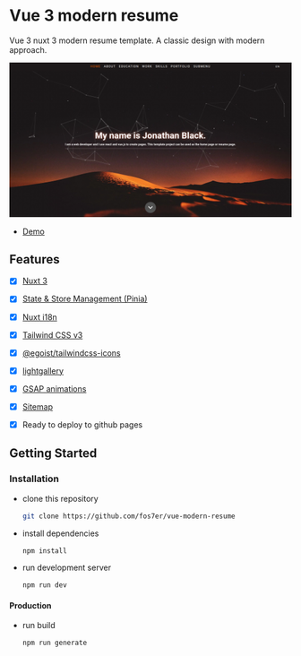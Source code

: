 # Vue 3 modern resume
Vue 3 nuxt 3 modern resume template. A classic design with modern approach.

[![Alpine](./src/assets/img/banner.png)](https://fos7er.github.io/vue-modern-resume/)

- [Demo](https://fos7er.github.io/vue-modern-resume/)

## Features

- [X] [Nuxt 3](https://nuxt.com/)
- [X] [State & Store Management (Pinia)](https://pinia.vuejs.org/)
- [X] [Nuxt i18n](https://i18n.nuxtjs.org/)
- [X] [Tailwind CSS v3](https://tailwindcss.com/)
- [X] [@egoist/tailwindcss-icons](https://github.com/egoist/tailwindcss-icons/)
- [X] [lightgallery](https://www.lightgalleryjs.com/)
- [X] [GSAP animations](https://gsap.com/)
- [X] [Sitemap](https://nuxt.com/modules/simple-sitemap/)
- [X] Ready to deploy to github pages


## Getting Started

### Installation

- clone this repository
  ```bash
  git clone https://github.com/fos7er/vue-modern-resume
  ```
- install dependencies
  ```bash
  npm install
  ```
- run development server
  ```bash
  npm run dev
  ```
#### Production

- run build
  ```bash
  npm run generate
  ```
